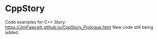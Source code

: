 # CppStory

Code examples for C++ Story: https://JimFawcett.github.io/CppStory_Prologue.html
New code still being added.
